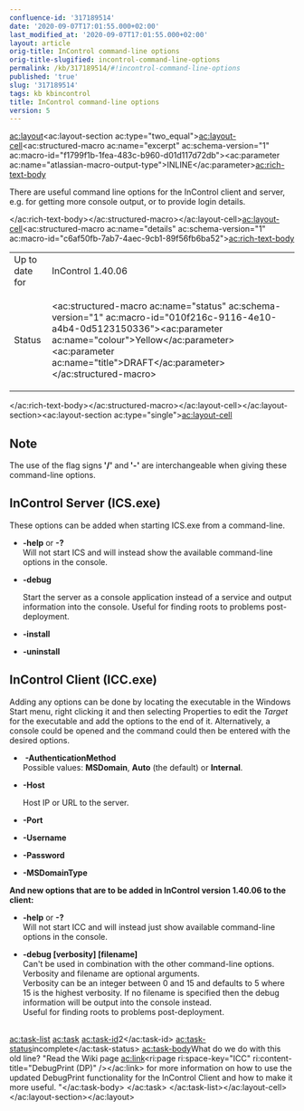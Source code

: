 ```yaml
---
confluence-id: '317189514'
date: '2020-09-07T17:01:55.000+02:00'
last_modified_at: '2020-09-07T17:01:55.000+02:00'
layout: article
orig-title: InControl command-line options
orig-title-slugified: incontrol-command-line-options
permalink: /kb/317189514/#!incontrol-command-line-options
published: 'true'
slug: '317189514'
tags: kb kbincontrol
title: InControl command-line options
version: 5
---
```


<ac:layout><ac:layout-section ac:type="two_equal"><ac:layout-cell><ac:structured-macro ac:name="excerpt" ac:schema-version="1" ac:macro-id="f1799f1b-1fea-483c-b960-d01d117d72db"><ac:parameter ac:name="atlassian-macro-output-type">INLINE</ac:parameter><ac:rich-text-body><p>There are useful command line options for the InControl client and server, e.g. for getting more console output, or to provide login details.</p></ac:rich-text-body></ac:structured-macro></ac:layout-cell><ac:layout-cell><ac:structured-macro ac:name="details" ac:schema-version="1" ac:macro-id="c6af50fb-7ab7-4aec-9cb1-89f56fb6ba52"><ac:rich-text-body><table class="wrapped"><colgroup><col /><col /></colgroup><tbody><tr><td>Up to date for</td><td>InControl 1.40.06</td></tr><tr><td colspan="1">Status</td><td colspan="1"><div class="content-wrapper"><p><ac:structured-macro ac:name="status" ac:schema-version="1" ac:macro-id="010f216c-9116-4e10-a4b4-0d5123150336"><ac:parameter ac:name="colour">Yellow</ac:parameter><ac:parameter ac:name="title">DRAFT</ac:parameter></ac:structured-macro></p></div></td></tr></tbody></table></ac:rich-text-body></ac:structured-macro></ac:layout-cell></ac:layout-section><ac:layout-section ac:type="single"><ac:layout-cell><h2>Note</h2><p>The use of the flag signs<strong> '/'</strong> and<strong> '-'</strong> are interchangeable when giving these command-line options.</p><h2>InControl Server (ICS.exe)</h2><p>These options can be added when starting ICS.exe from a command-line.</p><ul><li><strong>-help</strong> or <strong>-?</strong>&nbsp;<br />Will not start ICS and will instead show the available command-line options in the console.</li></ul><ul><li><p><strong>-debug</strong>&nbsp;</p><p>Start the server as a console application instead of a service and output information into the console.&nbsp;Useful for finding roots to problems post-deployment.</p></li><li><p><strong>-install</strong>&nbsp;</p></li></ul><ul><li><p><strong>-uninstall</strong>&nbsp;</p></li></ul><h2>InControl Client (ICC.exe)</h2><p>Adding any options can be done by locating the executable in the Windows Start&nbsp;menu, right clicking it and then selecting Properties to edit the <em>Target</em> for the executable and add the options to the end of it. Alternatively, a console could be opened and the command could then be entered&nbsp;with the desired options.</p><ul><li>&nbsp;<strong>-AuthenticationMethod&nbsp;</strong><br />Possible values:&nbsp;<strong>MSDomain</strong>, <strong>Auto</strong> (the default) or <strong>Internal</strong>.</li><li><p class="_mce_tagged_br"><strong>-Host</strong>&nbsp;</p><p class="_mce_tagged_br">Host IP or URL to the server.</p></li><li><p class="_mce_tagged_br"><strong>-Port</strong></p></li><li><p class="_mce_tagged_br"><strong>-Username</strong></p></li><li><strong>-Password</strong></li><li><p class="_mce_tagged_br"><strong>-MSDomainType&nbsp;</strong></p></li></ul><p><strong>And new options that are to be added in InControl version 1.40.06 to the client:</strong></p><ul><li><strong>-help</strong> or <strong>-?</strong>&nbsp;<br />Will not start ICC and will instead just show available command-line options in the console.</li></ul><ul><li><strong>-debug [verbosity] [filename]</strong><br />Can't be used in combination with the other command-line options. Verbosity and filename are optional arguments.<br />Verbosity can be an integer between 0 and 15 and defaults to 5 where 15 is the highest verbosity.&nbsp;If no filename is specified then the debug information will be output into the console instead.<br />Useful for finding roots to problems post-deployment. <br /><br /></li></ul><ac:task-list>
<ac:task>
<ac:task-id>2</ac:task-id>
<ac:task-status>incomplete</ac:task-status>
<ac:task-body>What do we do with this old line? &quot;Read the Wiki page&nbsp;<ac:link><ri:page ri:space-key="ICC" ri:content-title="DebugPrint (DP)" /></ac:link> for more information on how to use the updated DebugPrint functionality for the InControl Client and how to make it more useful. &quot;</ac:task-body>
</ac:task>
</ac:task-list></ac:layout-cell></ac:layout-section></ac:layout>
